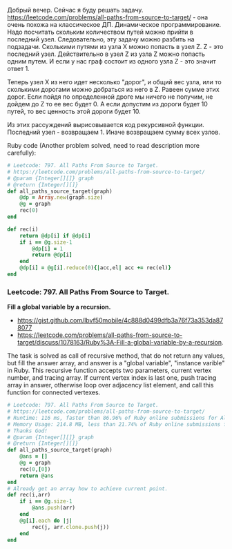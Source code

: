 Добрый вечер.  Сейчас я буду решать задачу. https://leetcode.com/problems/all-paths-from-source-to-target/ - она очень похожа на классическое ДП. Динамическое программирование.  Надо посчитать скольким количеством путей можно прийти в последний узел. Следовательно, эту задачу можно разбить на подзадачи.  Сколькими путями из узла X можно попасть в узел Z. Z - это последний узел.  Действительно в узел Z из узла Z можно попасть одним путем. И если у нас граф состоит из одного узла Z - это значит ответ 1.

Теперь узел X из него идет несколько "дорог",  и общий вес узла, или то сколькими дорогами можно добраться из него в Z. Равеен сумме этих дорог. Если пойдя по определенной дроге мы ничего не получим, не дойдем до Z то ее вес будет 0.  А если допустим из дороги будет 10 путей, то вес ценность этой дороги будет 10.

Из этих рассуждений вырисовывается код рекурсивной функции.
Последний узел - возвращаем 1.
Иначе возвращаем сумму всех узлов.

Ruby code (Another problem solved, need to read description more carefully):
```Ruby
# Leetcode: 797. All Paths From Source to Target.
# https://leetcode.com/problems/all-paths-from-source-to-target/
# @param {Integer[][]} graph
# @return {Integer[][]}
def all_paths_source_target(graph)
    @dp = Array.new(graph.size)
    @g = graph
    rec(0)
end

def rec(i)
    return @dp[i] if @dp[i]
    if i == @g.size-1
        @dp[i] = 1
        return @dp[i]
    end
    @dp[i] = @g[i].reduce(0){|acc,el| acc += rec(el)}
end
```
### Leetcode: 797. All Paths From Source to Target.

**Fill a global variable by a recursion.**


- https://gist.github.com/lbvf50mobile/4c888d0499dfb3a76f73a353da878077
- https://leetcode.com/problems/all-paths-from-source-to-target/discuss/1078163/Ruby%3A-Fill-a-global-variable-by-a-recursion.

The task is solved as call of recursive method, that do not return any values, but fill the answer array, and answer is a "global variable", "instance varible" in Ruby. This recursive function accepts two parameters, current vertex number, and tracing array. If current vertex index is last one, push tracing array in answer, otherwise loop over adjacency list element, and call this function for connected vertexes.

```Ruby
# Leetcode: 797. All Paths From Source to Target.
# https://leetcode.com/problems/all-paths-from-source-to-target/
# Runtime: 116 ms, faster than 86.96% of Ruby online submissions for All Paths From Source to Target.
# Memory Usage: 214.8 MB, less than 21.74% of Ruby online submissions for All Paths From Source to Target.
# Thanks God!
# @param {Integer[][]} graph
# @return {Integer[][]}
def all_paths_source_target(graph)
    @ans = []
    @g = graph
    rec(0,[0])
    return @ans
end
# Already get an array how to achieve current point.
def rec(i,arr)
    if i == @g.size-1
        @ans.push(arr)
    end
    @g[i].each do |j|
        rec(j, arr.clone.push(j))
    end
end
```
